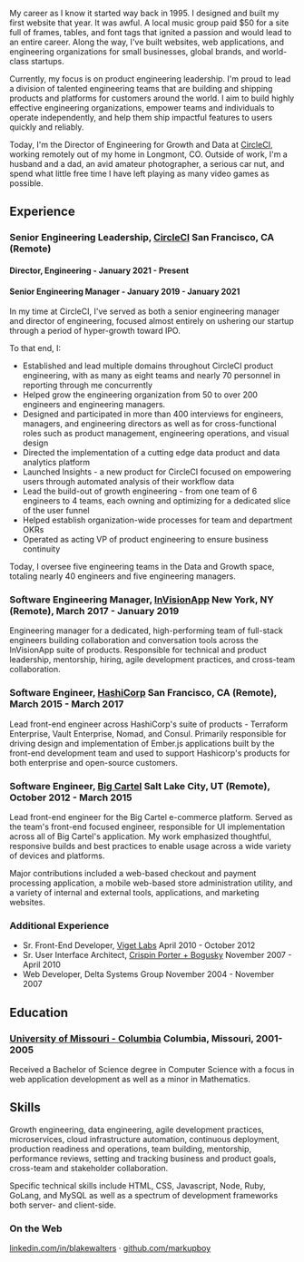 My career as I know it started way back in 1995. I designed and built my first website that year. It was awful. A local music group paid \$50 for a site full of frames, tables, and font tags that ignited a passion and would lead to an entire career. Along the way, I've built websites, web applications, and engineering organizations for small businesses, global brands, and world-class startups.

Currently, my focus is on product engineering leadership. I'm proud to lead a division of talented engineering teams that are building and shipping products and platforms for customers around the world. I aim to build highly effective engineering organizations, empower teams and individuals to operate independently, and help them ship impactful features to users quickly and reliably.

Today, I'm the Director of Engineering for Growth and Data at [CircleCI](http://www.circleci.com), working remotely out of my home in Longmont, CO. Outside of work, I'm a husband and a dad, an avid amateur photographer, a serious car nut, and spend what little free time I have left playing as many video games as possible.


## Experience

### Senior Engineering Leadership, [CircleCI](http://www.circleci.com) <time>San Francisco, CA (Remote)</time>

#### Director, Engineering - January 2021 - Present

#### Senior Engineering Manager - January 2019 - January 2021

In my time at CircleCI, I've served as both a senior engineering manager and director of engineering, focused almost entirely on ushering our startup through a period of hyper-growth toward IPO. 

To that end, I:

* Established and lead multiple domains throughout CircleCI product engineering, with as many as eight teams and nearly 70 personnel in reporting through me concurrently
* Helped grow the engineering organization from 50 to over 200 engineers and engineering managers. 
* Designed and participated in more than 400 interviews for engineers, managers, and engineering directors as well as for cross-functional roles such as product management, engineering operations, and visual design
* Directed the implementation of a cutting edge data product and data analytics platform
* Launched Insights - a new product for CircleCI focused on empowering users through automated analysis of their workflow data
* Lead the build-out of growth engineering - from one team of 6 engineers to 4 teams, each owning and optimizing for a dedicated slice of the user funnel
* Helped establish organization-wide processes for team and department OKRs
* Operated as acting VP of product engineering to ensure business continuity 

Today, I oversee five engineering teams in the Data and Growth space, totaling nearly 40 engineers and five engineering managers. 


### Software Engineering Manager, [InVisionApp](http://www.invisionapp.com) <time>New York, NY (Remote), March 2017 - January 2019</time>

Engineering manager for a dedicated, high-performing team of full-stack engineers building collaboration and conversation tools across the InVisionApp suite of products. Responsible for technical and product leadership, mentorship, hiring, agile development practices, and cross-team collaboration.

### Software Engineer, [HashiCorp](http://www.hashicorp.com) <time>San Francisco, CA (Remote), March 2015 - March 2017</time>

Lead front-end engineer across HashiCorp's suite of products - Terraform Enterprise, Vault Enterprise, Nomad, and Consul. Primarily responsible for driving design and implementation of Ember.js applications built by the front-end development team and used to support Hashicorp's products for both enterprise and open-source customers.

### Software Engineer, [Big Cartel](http://www.bigcartel.com) <time>Salt Lake City, UT (Remote), October 2012 - March 2015</time>

Lead front-end engineer for the Big Cartel e-commerce platform. Served as the team's front-end focused engineer, responsible for UI implementation across all of Big Cartel's application. My work emphasized thoughtful, responsive builds and best practices to enable usage across a wide variety of devices and platforms.

Major contributions included a web-based checkout and payment processing application, a mobile web-based store administration utility, and a variety of internal and external tools, applications, and marketing websites.

### Additional Experience 

* Sr. Front-End Developer, [Viget Labs](http://www.viget.com) <time>April 2010 - October 2012</time>
* Sr. User Interface Architect, [Crispin Porter + Bogusky](http://www.cpbgroup.com) <time>November 2007 - April 2010</time>
* Web Developer, Delta Systems Group <time>November 2004 - November 2007</time>

## Education

### [University of Missouri - Columbia](http://www.mizzou.edu/) <time>Columbia, Missouri, 2001-2005</time>

Received a Bachelor of Science degree in Computer Science with a focus in web application development as well as a minor in Mathematics.

## Skills

Growth engineering, data engineering, agile development practices, microservices, cloud infrastructure automation, continuous deployment, production readiness and operations, team building, mentorship, performance reviews, setting and tracking business and product goals, cross-team and stakeholder collaboration.

Specific technical skills include HTML, CSS, Javascript, Node, Ruby, GoLang, and MySQL as well as a spectrum of development frameworks both server- and client-side.

### On the Web

[linkedin.com/in/blakewalters](http://www.linkedin.com/in/blakewalters) &middot; [github.com/markupboy](http://www.github.com/markupboy)
